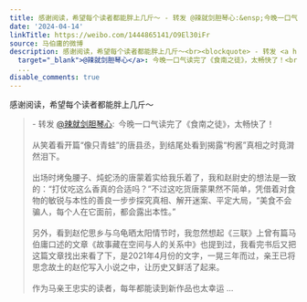 ```yaml
---
title: 感谢阅读，希望每个读者都能胖上几斤～ - 转发 @辣就剑胆琴心:&ensp;今晚一口气读完了《食南之徒》，太畅快了！从笑着看开篇“像只青蛙”的唐县丞，到结尾处看到...
date: '2024-04-14'
linkTitle: https://weibo.com/1444865141/O9El30iFr
source: 马伯庸的微博
description: 感谢阅读，希望每个读者都能胖上几斤～<br><blockquote> - 转发 <a href="https://weibo.com/5103966219"
  target="_blank">@辣就剑胆琴心</a>: 今晚一口气读完了《食南之徒》，太畅快了！<br><br>从笑着看开篇“像只青蛙”的唐县丞，到结尾处看到揭露“枸酱”真相之时竟潸然泪下。<br><br>出场时烤兔腰子、炖蛇汤的唐蒙着实给我乐着了，我和赵尉史的想法是一致的：“打仗吃这么香真的合适吗？”不过这吃货唐蒙果然不简单，凭借着对食物的敏锐与本性的善良一步步探究真相、解开迷案、平定大局，“美食不会骗人，每个人在它面前，都会露出本性。”<br><br>另外，看到赵佗思乡与乌龟晒太阳情节时，我忽然想起《三联》上曾有篇马伯庸口述的文章《故事藏在空间与人的关系中》也提到过，我看完书后又把这篇文章找出来看了下，是2021年4月份的文字，一晃三年而过，亲王已将思念故土的赵佗写入小说之中，让历史又鲜活了起来。<br><br>作为马亲王忠实的读者，每年都能读到新作品也太幸运
  ...
disable_comments: true
---
```

感谢阅读，希望每个读者都能胖上几斤～<br><blockquote> - 转发 <a href="https://weibo.com/5103966219" target="_blank">@辣就剑胆琴心</a>: 今晚一口气读完了《食南之徒》，太畅快了！<br><br>从笑着看开篇“像只青蛙”的唐县丞，到结尾处看到揭露“枸酱”真相之时竟潸然泪下。<br><br>出场时烤兔腰子、炖蛇汤的唐蒙着实给我乐着了，我和赵尉史的想法是一致的：“打仗吃这么香真的合适吗？”不过这吃货唐蒙果然不简单，凭借着对食物的敏锐与本性的善良一步步探究真相、解开迷案、平定大局，“美食不会骗人，每个人在它面前，都会露出本性。”<br><br>另外，看到赵佗思乡与乌龟晒太阳情节时，我忽然想起《三联》上曾有篇马伯庸口述的文章《故事藏在空间与人的关系中》也提到过，我看完书后又把这篇文章找出来看了下，是2021年4月份的文字，一晃三年而过，亲王已将思念故土的赵佗写入小说之中，让历史又鲜活了起来。<br><br>作为马亲王忠实的读者，每年都能读到新作品也太幸运 ...